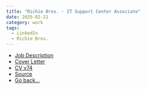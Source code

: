 ```yaml
---
title: "Richie Bros. - IT Support Center Associate"
date: 2025-02-21
category: work
tags: 
  - LinkedIn
  - Richie Bros.
---
```


* [Job Description](/desc/2025-02-21-Richie-Bros-desc.html)
* [Cover Letter](/cover/2025-02-21-Richie-Bros-cover.html)
* [CV v74](/assets/Nadim-CV_v74.docx)
* [Source](https://www.linkedin.com/jobs/view/4148707961/?trackingId=5oWrzclgQNeUsh1cTNkw2g%3D%3D&refId=EFpTrGtuQeW9UoodgojTNw%3D%3D&midToken=AQHIkYNwXunuAA&midSig=1bgo19q6rjpbE1&trk=eml-jobs_jymbii_digest-job_card-0-jobcard_body&trkEmail=eml-jobs_jymbii_digest-job_card-0-jobcard_body-null-65zwb~m7574eaq~m0-null-null&eid=65zwb-m7574eaq-m0&otpToken=MTMwNTFkZTUxNTJhYzBjZGJlMmYwMmU5NGYxYmUxYjc4Y2M2ZDk0NzlkYWU4NTZhNzVjNzAyNjY0YzUzNWZmYmZjODdhY2I1MWFjN2JlODM0Y2YwMWY0NWU0MDgwMGQwNTQxNmRjMGYxN2Q2Mjg2NWU3LDEsMQ%3D%3D)
* [Go back...](/index.html)

